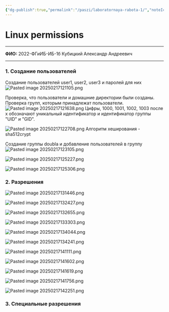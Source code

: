 ```yaml
---
{"dg-publish":true,"permalink":"/paszi/laboratornaya-rabota-1/","noteIcon":""}
---
```


# Linux permissions

---

**ФИО:** 2022-ФГиИБ-ИБ-1б Кубицкий Александр Андреевич

---
### 1. Создание пользователей

Создание пользователей user1, user2, user3 и паролей для них
![Pasted image 20250217121105.png](/img/user/Images/Pasted%20image%2020250217121105.png)

Проверка, что пользователи и домашние директории были созданы. Проверка групп, которым принадлежат пользователи.
![Pasted image 20250217121638.png](/img/user/Images/Pasted%20image%2020250217121638.png)
 Цифры, 1000, 1001, 1002, 1003 после x обозначают уникальный идентификатор и идентификатор группы "UID" и "GID".

![Pasted image 20250217122708.png](/img/user/Images/Pasted%20image%2020250217122708.png)
Алгоритм хеширования - sha512crypt

Создание группы doubla и добавление пользователей в группу
![Pasted image 20250217123105.png](/img/user/Images/Pasted%20image%2020250217123105.png)

![Pasted image 20250217125227.png](/img/user/Images/Pasted%20image%2020250217125227.png)

![Pasted image 20250217125306.png](/img/user/Images/Pasted%20image%2020250217125306.png)

### 2. Разрешения
![Pasted image 20250217131446.png](/img/user/Images/Pasted%20image%2020250217131446.png)

![Pasted image 20250217132427.png](/img/user/Images/Pasted%20image%2020250217132427.png)

![Pasted image 20250217132655.png](/img/user/Images/Pasted%20image%2020250217132655.png)

![Pasted image 20250217133303.png](/img/user/Images/Pasted%20image%2020250217133303.png)

![Pasted image 20250217134044.png](/img/user/Images/Pasted%20image%2020250217134044.png)

![Pasted image 20250217134241.png](/img/user/Images/Pasted%20image%2020250217134241.png)

![Pasted image 20250217141111.png](/img/user/Images/Pasted%20image%2020250217141111.png)

![Pasted image 20250217141602.png](/img/user/Images/Pasted%20image%2020250217141602.png)

![Pasted image 20250217141619.png](/img/user/Images/Pasted%20image%2020250217141619.png)

![Pasted image 20250217141756.png](/img/user/Images/Pasted%20image%2020250217141756.png)

![Pasted image 20250217142251.png](/img/user/Images/Pasted%20image%2020250217142251.png)


### 3. Специальные разрешения
